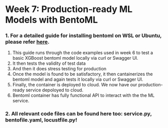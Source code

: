 # Week 7: Production-ready ML Models with BentoML

### 1. For a detailed guide for installing bentoml on WSL or Ubuntu, please refer [here](./setting_up_bentoML_WSL.sh). 

1. This guide runs through the code examples used in week 6 to test a basic XGBoost bentoml model locally via curl or Swagger UI. 
2. It then tests the validity of test data
3. And then it does stress testing for production
4. Once the model is found to be satisfactory, it then cantainerizes the bentoml model and again tests it locally via curl or Swagger UI.
5. Finally, the container is deployed to cloud. We now have our production-ready service depoloyed to cloud.
6. Bentoml container has fully functional API to interact with the the ML service.

### 2. All relevant code files can be found here too: service.py, bentofile.yaml, locustfile.py!
